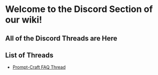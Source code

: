 # Welcome to the Discord Section of our wiki!
## All of the Discord Threads are Here

## List of Threads
- [Prompt-Craft FAQ Thread](https://discord.com/channels/662267976984297473/996170079102312468)



